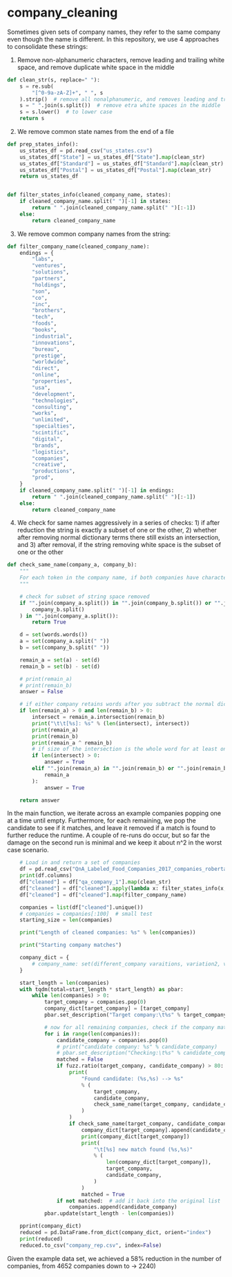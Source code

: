 # company_cleaning

Sometimes given sets of company names, they refer to the same company even though the name is different. In this repository, we use 4 approaches to consolidate these strings:

1. Remove non-alphanumeric characters, remove leading and trailing white space, and remove duplicate white space in the middle
```python
def clean_str(s, replace=" "):
    s = re.sub(
        "[^0-9a-zA-Z]+", " ", s
    ).strip()  # remove all nonalphanumeric, and removes leading and trailing zeros
    s = " ".join(s.split())  # remove etra white spaces in the middle
    s = s.lower()  # to lower case
    return s
```


2. We remove common state names from the end of a file
```python
def prep_states_info():
    us_states_df = pd.read_csv("us_states.csv")
    us_states_df["State"] = us_states_df["State"].map(clean_str)
    us_states_df["Standard"] = us_states_df["Standard"].map(clean_str)
    us_states_df["Postal"] = us_states_df["Postal"].map(clean_str)
    return us_states_df


def filter_states_info(cleaned_company_name, states):
    if cleaned_company_name.split(" ")[-1] in states:
        return " ".join(cleaned_company_name.split(" ")[:-1])
    else:
        return cleaned_company_name
```

3. We remove common company names from the string:
```python
def filter_company_name(cleaned_company_name):
    endings = {
        "labs",
        "ventures",
        "solutions",
        "partners",
        "holdings",
        "son",
        "co",
        "inc",
        "brothers",
        "tech",
        "foods",
        "books",
        "industrial",
        "innovations",
        "bureau",
        "prestige",
        "worldwide",
        "direct",
        "online",
        "properties",
        "usa",
        "development",
        "technologies",
        "consulting",
        "works",
        "unlimited",
        "specialties",
        "scintific",
        "digital",
        "brands",
        "logistics",
        "companies",
        "creative",
        "productions",
        "prod",
    }
    if cleaned_company_name.split(" ")[-1] in endings:
        return " ".join(cleaned_company_name.split(" ")[:-1])
    else:
        return cleaned_company_name
```
4. We check for same names aggressively in a series of checks: 1) if after reduction the string is exactly a subset of one or the other, 2) whether after removing normal dictionary terms there still exists an intersection, and 3) after removal, if the string removing white space is the subset of one or the other
```python
def check_same_name(company_a, company_b):
    """
    For each token in the company name, if both companies have character remains after filtering for normal words, if the intersection of non-english words is > 0 return True
    """

    # check for subset of string space removed
    if "".join(company_a.split()) in "".join(company_b.split()) or "".join(
        company_b.split()
    ) in "".join(company_a.split()):
        return True

    d = set(words.words())
    a = set(company_a.split(" "))
    b = set(company_b.split(" "))

    remain_a = set(a) - set(d)
    remain_b = set(b) - set(d)

    # print(remain_a)
    # print(remain_b)
    answer = False

    # if either company retains words after you subtract the normal dictionary
    if len(remain_a) > 0 and len(remain_b) > 0:
        intersect = remain_a.intersection(remain_b)
        print("\t\t[%s]: %s" % (len(intersect), intersect))
        print(remain_a)
        print(remain_b)
        print(remain_a ^ remain_b)
        # if size of the intersection is the whole word for at least one of the company names, return True
        if len(intersect) > 0:
            answer = True
        elif "".join(remain_a) in "".join(remain_b) or "".join(remain_b) in "".join(
            remain_a
        ):
            answer = True

    return answer
```

In the main function, we iterate across an example companies popping one at a time until empty. Furthermore, for each remaining, we pop the candidate to see if it matches, and leave it removed if a match is found to further reduce the runtime. A couple of re-runs do occur, but so far the damage on the second run is minimal and we keep it about n^2 in the worst case scenario.

```python
    # Load in and return a set of companies
    df = pd.read_csv("QnA_Labeled_Food_Companies_2017_companies_roberta.csv")
    print(df.columns)
    df["cleaned"] = df["qa_company_1"].map(clean_str)
    df["cleaned"] = df["cleaned"].apply(lambda x: filter_states_info(x, states))
    df["cleaned"] = df["cleaned"].map(filter_company_name)

    companies = list(df["cleaned"].unique())
    # companies = companies[:100]  # small test
    starting_size = len(companies)

    print("Length of cleaned companies: %s" % len(companies))

    print("Starting company matches")

    company_dict = {
        # company_name: set(different_company varaitions, variation2, variation3, ...)
    }

    start_length = len(companies)
    with tqdm(total=start_length * start_length) as pbar:
        while len(companies) > 0:
            target_company = companies.pop(0)
            company_dict[target_company] = [target_company]
            pbar.set_description("Target company:\t%s" % target_company)

            # now for all remaining companies, check if the company matches the company dictionary
            for i in range(len(companies)):
                candidate_company = companies.pop(0)
                # print("candidate company: %s" % candidate_company)
                # pbar.set_description("Checking:\t%s" % candidate_company)
                matched = False
                if fuzz.ratio(target_company, candidate_company) > 80:
                    print(
                        "Found candidate: (%s,%s) --> %s"
                        % (
                            target_company,
                            candidate_company,
                            check_same_name(target_company, candidate_company),
                        )
                    )
                    if check_same_name(target_company, candidate_company):
                        company_dict[target_company].append(candidate_company)
                        print(company_dict[target_company])
                        print(
                            "\t[%s] new match found (%s,%s)"
                            % (
                                len(company_dict[target_company]),
                                target_company,
                                candidate_company,
                            )
                        )
                        matched = True
                if not matched:  # add it back into the original list
                    companies.append(candidate_company)
            pbar.update(start_length - len(companies))

    pprint(company_dict)
    reduced = pd.DataFrame.from_dict(company_dict, orient="index")
    print(reduced)
    reduced.to_csv("company_rep.csv", index=False)
```

Given the example data set, we achieved a 58% reduction in the number of companies, from 4652 companies down to -> 2240)
